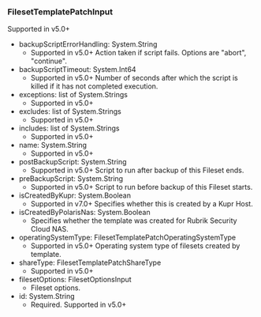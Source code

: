 ### FilesetTemplatePatchInput
Supported in v5.0+

- backupScriptErrorHandling: System.String
  - Supported in v5.0+
      Action taken if script fails. Options are "abort", "continue".
- backupScriptTimeout: System.Int64
  - Supported in v5.0+
      Number of seconds after which the script is killed if it has not completed execution.
- exceptions: list of System.Strings
  - Supported in v5.0+
- excludes: list of System.Strings
  - Supported in v5.0+
- includes: list of System.Strings
  - Supported in v5.0+
- name: System.String
  - Supported in v5.0+
- postBackupScript: System.String
  - Supported in v5.0+
      Script to run after backup of this Fileset ends.
- preBackupScript: System.String
  - Supported in v5.0+
      Script to run before backup of this Fileset starts.
- isCreatedByKupr: System.Boolean
  - Supported in v7.0+
      Specifies whether this is created by a Kupr Host.
- isCreatedByPolarisNas: System.Boolean
  - Specifies whether the template was created for Rubrik Security Cloud NAS.
- operatingSystemType: FilesetTemplatePatchOperatingSystemType
  - Supported in v5.0+
      Operating system type of filesets created by template.
- shareType: FilesetTemplatePatchShareType
  - Supported in v5.0+
- filesetOptions: FilesetOptionsInput
  - Fileset options.
- id: System.String
  - Required. Supported in v5.0+
